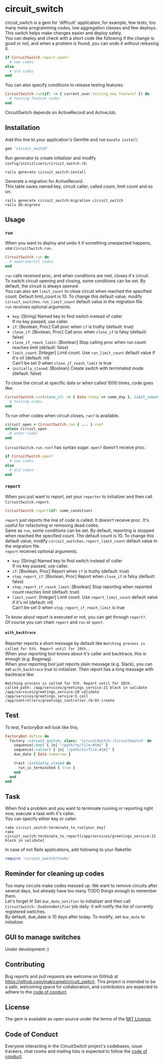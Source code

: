 # circuit_switch

circuit_switch is a gem for 'difficult' application; for example, few tests, too many meta-programming codes, low aggregation classes and few deploys.  
This switch helps make changes easier and deploy safely.  
You can deploy and check with a short code like following if the change is good or not, and when a problem is found, you can undo it without releasing it.

```ruby
if CircuitSwitch.report.open?
  # new codes
else
  # old codes
end
```

You can also specify conditions to release testing features.

```ruby
CircuitSwitch.run(if: -> { current_user.testing_new_feature? }) do
  # testing feature codes
end
```

CircuitSwitch depends on ActiveRecord and ActiveJob.

## Installation

Add this line to your application's Gemfile and run `bundle install`:

```ruby
gem 'circuit_switch'
```

Run generator to create initializer and modify `config/initizlizers/circuit_switch.rb`:

```
rails generate circuit_switch:install
```

Generate a migration for ActiveRecord.  
This table saves named key, circuit caller, called count, limit count and so on.

```
rails generate circuit_switch:migration circuit_switch
rails db:migrate
```

## Usage

### `run`

When you want to deploy and undo it if something unexpected happens, use `CircuitSwitch.run`.

```ruby
CircuitSwitch.run do
  # experimental codes
end
```

`run` calls received proc, and when conditions are met, closes it's circuit.  
To switch circuit opening and closing, some conditions can be set. By default, the circuit is always opened.  
You can also set `limit_count` to close circuit when reached the specified count. Default limit_count is 10. To change this default value, modify `circuit_switches.run_limit_count` default value in the migration file.  
`run` receives optional arguments.

- `key`: [String] Named key to find switch instead of caller  
  If no key passed, use caller.
- `if`: [Boolean, Proc] Call proc when `if` is truthy (default: true)
- `close_if`: [Boolean, Proc] Call proc when `close_if` is falsy (default: false)
- `close_if_reach_limit`: [Boolean] Stop calling proc when run count reaches limit (default: false)
- `limit_count`: [Integer] Limit count. Use `run_limit_count` default value if it's nil (default: nil)  
  Can't be set 0 when `close_if_reach_limit` is true
- `initially_closed`: [Boolean] Create switch with terminated mode (default: false)

To close the circuit at specific date or when called 1000 times, code goes like:

```ruby
CircuitSwitch.run(close_if: -> { Date.today >= some_day }, limit_count: 1_000) do
  # testing codes
end
```

To run other codes when circuit closes, `run?` is available.

```ruby
circuit_open = CircuitSwitch.run { ... }.run?
unless circuit_open
  # other codes
end
```

`CircuitSwitch.run.run?` has syntax sugar. `open?` doesn't receive proc.

```ruby
if CircuitSwitch.open?
  # new codes
else
  # old codes
end
```

### `report`

When you just want to report, set your `reporter` to initializer and then call `CircuitSwitch.report`.

```ruby
CircuitSwitch.report(if: some_condition)
```

`report` just reports the line of code is called. It doesn't receive proc. It's useful for refactoring or removing dead codes.  
Same as `run`, some conditions can be set. By default, reporting is stopped when reached the specified count. The default count is 10. To change this default value, modify `circuit_switches.report_limit_count` default value in the migration file.  
`report` receives optional arguments.

- `key`: [String] Named key to find switch instead of caller  
  If no key passed, use caller.
- `if`: [Boolean, Proc] Report when `if` is truthy (default: true)
- `stop_report_if`: [Boolean, Proc] Report when `close_if` is falsy (default: false)
- `stop_report_if_reach_limit`: [Boolean] Stop reporting when reported count reaches limit (default: true)
- `limit_count`: [Integer] Limit count. Use `report_limit_count` default value if it's nil (default: nil)  
  Can't be set 0 when `stop_report_if_reach_limit` is true

To know about report is executed or not, you can get through `report?`.  
Of course you can chain `report` and `run` or `open?`.

#### `with_backtrace`

Reporter reports a short message by default like `Watching process is called for 5th. Report until for 10th.`.  
When your reporting tool knows about it's caller and backtrace, this is enough (e.g. Bugsnag).  
When your reporting tool just reports plain message (e.g. Slack), you can set `with_backtrace` true to initializer. Then report has a long message with backtrace like:

```
Watching process is called for 5th. Report until for 10th.
called_path: /app/services/greetings_service:21 block in validate
/app/services/greetings_service:20 validate
/app/services/greetings_service:5 call
/app/controllers/greetings_controller.rb:93 create
```

## Test

To test, FactoryBot will look like this;

```ruby
FactoryBot.define do
  factory :circuit_switch, class: 'CircuitSwitch::CircuitSwitch' do
    sequence(:key) { |n| "/path/to/file:#{n}" }
    sequence(:caller) { |n| "/path/to/file:#{n}" }
    due_date { Date.tomorrow }

    trait :initially_closed do
      run_is_terminated { true }
    end
  end
end
```

## Task

When find a problem and you want to terminate running or reporting right now, execute a task with it's caller.  
You can specify either key or caller.

```
rake circuit_switch:terminate_to_run[your_key]
rake circuit_switch:terminate_to_report[/app/services/greetings_service:21 block in validate]
```

In case of not Rails applications, add following to your Rakefile:

```ruby
require 'circuit_switch/tasks'
```

## Reminder for cleaning up codes

Too many circuits make codes messed up. We want to remove circuits after several days, but already have too many TODO things enough to remember them.  
Let's forget it! Set `due_date_notifier` to initializer and then call `CircuitSwitch::DueDateNotifier` job daily. It will notify the list of currently registered switches.  
By default, due_date is 10 days after today. To modify, set `due_date` to initializer.

## GUI to manage switches

Under development :)

## Contributing

Bug reports and pull requests are welcome on GitHub at https://github.com/makicamel/circuit_switch. This project is intended to be a safe, welcoming space for collaboration, and contributors are expected to adhere to the [code of conduct](https://github.com/makicamel/circuit_switch/blob/master/CODE_OF_CONDUCT.md).

## License

The gem is available as open source under the terms of the [MIT License](https://opensource.org/licenses/MIT).

## Code of Conduct

Everyone interacting in the CircuitSwitch project's codebases, issue trackers, chat rooms and mailing lists is expected to follow the [code of conduct](https://github.com/makicamel/circuit_switch/blob/master/CODE_OF_CONDUCT.md).
